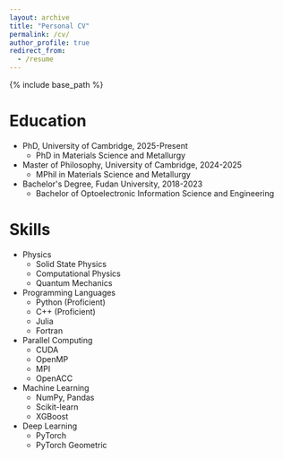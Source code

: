 ```yaml
---
layout: archive
title: "Personal CV"
permalink: /cv/
author_profile: true
redirect_from:
  - /resume
---
```


{% include base_path %}

Education
======
* PhD, University of Cambridge, 2025-Present
  * PhD in Materials Science and Metallurgy
* Master of Philosophy, University of Cambridge, 2024-2025
  * MPhil in Materials Science and Metallurgy
* Bachelor's Degree, Fudan University, 2018-2023
  * Bachelor of Optoelectronic Information Science and Engineering

Skills
======
* Physics
  * Solid State Physics
  * Computational Physics
  * Quantum Mechanics
* Programming Languages
  * Python (Proficient)
  * C++ (Proficient)
  * Julia
  * Fortran
* Parallel Computing
  * CUDA
  * OpenMP
  * MPI
  * OpenACC
* Machine Learning
  * NumPy, Pandas
  * Scikit-learn
  * XGBoost
* Deep Learning
  * PyTorch
  * PyTorch Geometric

<!-- Projects
======
* Project 1: xxx
  * Short description
  * Tech Stack: xxx
  * GitHub: [链接]()

* Project 2: xxx
  * Short description
  * Tech Stack: xxx
  * GitHub: [链接]()

Awards
======
* xxx Scholarship
* xxx Competition xxx Award

Languages
======
* Chinese (Native)
* English (Fluent)
  * CET-6: xxx
  * TOEFL: xxx -->
